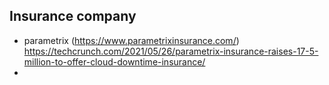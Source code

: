 ## Insurance company
* parametrix (https://www.parametrixinsurance.com/)
https://techcrunch.com/2021/05/26/parametrix-insurance-raises-17-5-million-to-offer-cloud-downtime-insurance/
* 